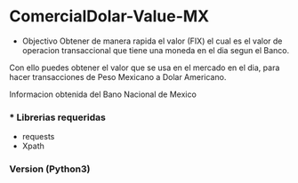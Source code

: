 # ComercialDolar-Value-MX
* Objectivo
Obtener de manera rapida el valor (FIX) el cual es el valor de operacion transaccional que tiene una moneda en el dia segun el Banco.

Con ello puedes obtener el valor que se usa en el mercado en el dia, para hacer transacciones
de Peso Mexicano a Dolar Americano.

Informacion obtenida del Bano Nacional de Mexico

### * Librerias requeridas
* requests
* Xpath

### Version (Python3)
